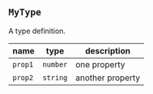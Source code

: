 ## `MyType`

A type definition.


| name | type | description |
| ---- | ---- | ----------- |
| `prop1` | `number` | one property |
| `prop2` | `string` | another property |




